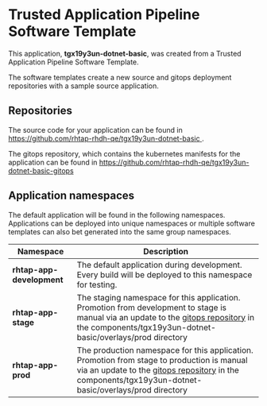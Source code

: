 # Trusted Application Pipeline Software Template

This application, **tgx19y3un-dotnet-basic**, was created from a Trusted Application Pipeline Software Template.

The software templates create a new source and gitops deployment repositories with a sample source application. 

## Repositories

The source code for your application can be found in [https://github.com/rhtap-rhdh-qe/tgx19y3un-dotnet-basic ](https://github.com/rhtap-rhdh-qe/tgx19y3un-dotnet-basic ).
 
The gitops repository, which contains the kubernetes manifests for the application can be found in 
[https://github.com/rhtap-rhdh-qe/tgx19y3un-dotnet-basic-gitops ](https://github.com/rhtap-rhdh-qe/tgx19y3un-dotnet-basic-gitops ) 

## Application namespaces 

The default application will be found in the following namespaces. Applications can be deployed into unique namespaces or multiple software templates can also bet generated into the same group namespaces.  

|  Namespace   |  Description   |  
| -------- | -------- |   
| **rhtap-app-development** | The default application during development. Every build will be deployed to this namespace for testing. | 
| **rhtap-app-stage** | The staging namespace for this application. Promotion from development to stage is manual via an update to the [gitops repository](https://github.com/rhtap-rhdh-qe/tgx19y3un-dotnet-basic-gitops ) in the components/tgx19y3un-dotnet-basic/overlays/prod directory |  
| **rhtap-app-prod** | The production namespace for this application. Promotion from stage to production is manual via an update to the [gitops repository](https://github.com/rhtap-rhdh-qe/tgx19y3un-dotnet-basic-gitops ) in the components/tgx19y3un-dotnet-basic/overlays/prod directory | 